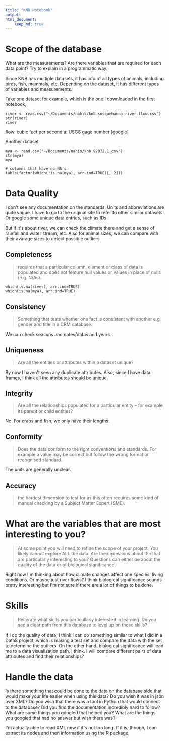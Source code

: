 ```yaml
---
title: "KNB Notebook"
output:   
html_document:
    keep_md: true
---
```

# Scope of the database
What are the measurements? Are there variables that are required for each data point? Try to explain in a programmatic way.

Since KNB has multiple datasets, it has info of all types of animals, including birds, fish, mammals, etc. Depending on the dataset, it has different types of variables and measurements. 

Take one dataset for example, which is the one I downloaded in the first notebook,
```{r}
river <- read.csv("~/Documents/nahis/knb-susquehanna-river-flow.csv")
str(river)
river
```

flow: cubic feet per second
a: USGS gage number [google]


Another dataset
```{r}
mya <- read.csv("~/Documents/nahis/knb.92072.1.csv")
str(mya)
mya

# columns that have no NA's
table(factor(which(!is.na(mya), arr.ind=TRUE)[, 2]))
```


# Data Quality
I don't see any documentation on the standards. Units and abbreviations are quite vague. I have to go to the original site to refer to other similar datasets. Or google some unique data entries, such as IDs. 

But if it's about river, we can check the climate there and get a sense of rainfall and water stream, etc. Also for animal sizes, we can compare with their avarage sizes to detect possible outliers.

## Completeness
> requires that a particular column, element or class of data is populated and does not feature null values or values in place of nulls (e.g. N/As).

```{r}
which(is.na(river), arr.ind=TRUE)
which(is.na(mya), arr.ind=TRUE)
```

## Consistency
> Something that tests whether one fact is consistent with another e.g. gender and title in a CRM database.

We can check seasons and dates/datas and years. 

## Uniqueness
> Are all the entities or attributes within a dataset unique?

By now I haven't seen any duplicate attributes. Also, since I have data frames, I think all the attributes should be unique.

## Integrity
> Are all the relationships populated for a particular entity – for example its parent or child entities?

No. For crabs and fish, we only have their lengths. 

## Conformity
> Does the data conform to the right conventions and standards. For example a value may be correct but follow the wrong format or recognised standard.

The units are generally unclear. 

## Accuracy
> the hardest dimension to test for as this often requires some kind of manual checking by a Subject Matter Expert (SME).

# What are the variables that are most interesting to you?
> At some point you will need to refine the scope of your project. You likely cannot explore ALL the data. Are their questions about the that are particularly interesting to you? Questions can either be about the quality of the data or of biological significance.

Right now I'm thinking about how climate changes affect one species' living conditions. Or maybe just river flows? 
I think biological significance sounds pretty interesting but I'm not sure if there are a lot of things to be done. 


# Skills
> Reiterate what skills you particullarly interested in learning. Do you see a clear path from this database to level up on those skills?

If I do the quality of data, I think I can do something similar to what I did in a Data8 project, which is making a test set and compare the data with the set to determine the outliers. 
On the other hand, biological significance will lead me to a data visualization path, I think. I will compare different pairs of data attributes and find their relationships?

# Handle the data
Is there something that could be done to the data on the database side that would make your life easier when using this data? Do you wish it was in json over XML? Do you wish that there was a tool in Python that would connect to the database? Did you find the documentation incredibly hard to follow? What are some things you googled that helped you? What are the things you googled that had no answer but wish there was?

I'm actually able to read XML now if it's not too long. If it is, though, I can extract its nodes and then information using the R package. 
